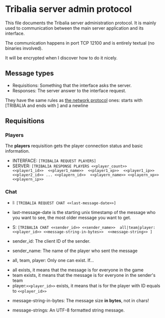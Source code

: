 # Tribalia server admin protocol

This file documents the Tribalia server administration protocol. It is mainly used to communication between the main server application and its interface.

The communication happens in port TCP 12100 and is entirely textual (no binaries involved).

It will be encrypted when I discover how to do it nicely.

## Message types

 - Requisitions: Something that the interface asks the server.
 - Responses: The server answer to the interface request.
 
 They have the same rules as [the network protocol](network_protocol_contrib.md) ones: starts with [TRIBALIA and ends with ] and a newline
 
## Requisitions

### Players

The **players** requisition gets the player connection status and basic information.

 - INTERFACE: `[TRIBALIA REQUEST PLAYERS]`
 - SERVER: `[TRIBALIA RESPONSE PLAYERS <<player_count>> 
 <<player1_id>>  <<player1_name>>  <<player1_xp>> 
 <<player1_ip>> <<player2_id>> ... <<playern_id>> 
 <<playern_name>> <<playern_xp>> <<playern_ip>>`
 
### Chat

 - I: `[TRIBALIA REQUEST CHAT <<last-message-date>>]`
 
  * last-message-date is the starting unix timestamp of the message who 
  you want to see, the most older message you want to get.
 
 - S: `[TRIBALIA CHAT <<sender_id>> <<sender_name>> 
 all|team|player:<<player_id>> <<message-string-in-bytes>> 
 <<message-string>> ]`
  
  * sender_id: The client ID of the sender.
  
  * sender_name: The name of the player who sent the message
  
  * all, team, player: Only one can exist. If...
   - all exists, it means that the message is for everyone in the game
   - team exists, it means that the message is for everyone in the sender's team
   - player:`<<player_id>>` exists, it means that is for the player with ID equals
     to `<<player_id>>`
	 
  * message-string-in-bytes: The message size **in bytes**, not in chars!
  
  * message-strings: An UTF-8 formatted string message.
 

